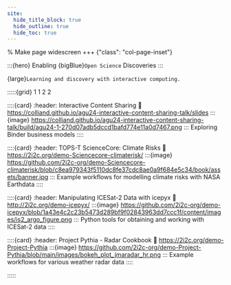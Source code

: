 ```yaml
---
site:
  hide_title_block: true
  hide_outline: true
  hide_toc: true
---
```


% Make page widescreen
+++ {"class": "col-page-inset"}

:::{hero}
Enabling {bigBlue}`Open Science` Discoveries
:::

{large}`Learning and discovery with interactive computing.`

:::::{grid} 1 1 2 2

::::{card}
:header: Interactive Content Sharing
:link: https://colliand.github.io/agu24-interactive-content-sharing-talk/slides
:::{image} https://colliand.github.io/agu24-interactive-content-sharing-talk/build/agu24-1-270d07adb5dccd1bafd774e11a0d7467.png
:::
Exploring Binder business models
::::

::::{card}
:header: TOPS-T ScienceCore: Climate Risks
:link: https://2i2c.org/demo-Sciencecore-climaterisk/
:::{image} https://github.com/2i2c-org/demo-Sciencecore-climaterisk/blob/c8ea979343f5110dc8fe37cdc8ae0a9f684e5c34/book/assets/banner.jpg
:::
Example workflows for modelling climate risks with NASA Earthdata
::::

::::{card}
:header: Manipulating ICESat-2 Data with icepyx
:link: http://2i2c.org/demo-icepyx/
:::{image} https://github.com/2i2c-org/demo-icepyx/blob/1a43e4c2c23b5473d289bf9f02843963dd7ccc1f/content/images/is2_argo_figure.png
:::
Python tools for obtaining and working with ICESat-2 data
::::

::::{card}
:header: Project Pythia - Radar Cookbook
:link: https://2i2c.org/demo-Project-Pythia
:::{image} https://github.com/2i2c-org/demo-Project-Pythia/blob/main/images/bokeh_plot_jmaradar_hr.png
:::
Example workflows for various weather radar data
::::

:::::
